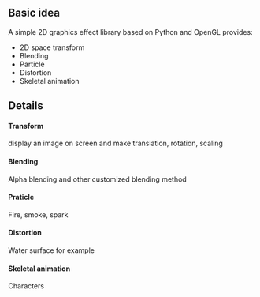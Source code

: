 ## Basic idea
A simple 2D graphics effect library based on Python and OpenGL provides:
- 2D space transform
- Blending
- Particle
- Distortion
- Skeletal animation

## Details
#### Transform
display an image on screen and make translation, rotation, scaling

#### Blending
Alpha blending and other customized blending method

#### Praticle
Fire, smoke, spark 

#### Distortion 
Water surface for example

#### Skeletal animation
Characters
